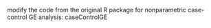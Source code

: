 modify the code from the original R package for nonparametric case-control GE analysis: caseControlGE
